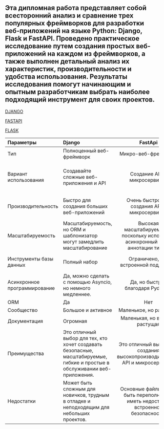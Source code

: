 Эта дипломная работа представляет собой всесторонний анализ и сравнение трех популярных фреймворков для разработки веб-приложений на языке Python: Django, Flask и FastAPI. 
Проведено практическое исследование путем создания простых веб-приложений на каждом из фреймворков, а также выполнен детальный анализ их характеристик, производительности и удобства использования. 
Результаты исследования помогут начинающим и опытным разработчикам выбрать наиболее подходящий инструмент для своих проектов.
---
[DJANGO](https://www.google.com/url?q=https%3A%2F%2Fdocs.djangoproject.com%2Fen%2F5.1%2F)

[FASTAPI](https://www.google.com/url?q=https%3A%2F%2Ffastapi-tutorial.readthedocs.io%2Fen%2Flatest%2F)

[FLASK](https://www.google.com/url?q=https%3A%2F%2Fflask.palletsprojects.com%2Fen%2Fstable%2F)


Параметры |Django	| FastApi	| Flask
:---------|:------|:-------:|:-----:
Тип|Полноценный веб-фреймворк	|Микро-веб-фреймворк|	Микро-веб-фреймворк
Вариант использования|Создавайте сложные веб-приложения и API	|Создание API и микросервисов	|Идеально подходит для создания небольших веб-приложений и простых API
Производительность|Быстро для создания больших веб-приложений	|Очень быстро для создания API и микросервисов|	Медленнее из-за ручной проверки и синхронизированного программирования.
Масштабируемость|Масштабируемость, но ORM и шаблонизатор могут замедлить масштабирование	|Высокая масштабируемость, поскольку использует асинхронный код и аннотации типов.	|Сложно масштабировать, так как нет встроенной поддержки ORM или кэширования.
Инструменты базы данных|	Полный набор	|Ограничено, нет встроенной поддержки	|Ограничено, нет встроенной поддержки
Асинхронное программирование|Да, можно сделать с помощью Asyncio, но немного медленнее.|	Да, но быстрее благодаря Pydantic.	|Нет, но можно сделать, используя другие библиотеки.
ORM|	Да	|Нет|	Нет
Сообщество	|Большое и активное	|Маленькое, но растущее|	Большое и активное
Документация	|Огромная|	Маленькая, но все еще растущая	|Большая
Преимущества|	Это отличный выбор для тех, кто хочет создавать безопасные, масштабируемые, гибкие и простые в обслуживании веб-приложения.|	Это отличный выбор для создания высокопроизводительных API и микросервисов.	|Это отличный выбор для создания небольших и средних веб-приложений, где производительность не так важна, а разработчику нужна гибкость.
Недостатки	|Может быть сложным для новичков, трудным в отладке и неподходящим для небольших проектов.|	Основные файлы могут быть переполнены и иметь недостаток встроенной безопасности.	|Нет встроенной поддержки кэширования, ORM, асинхронизации и т. д
